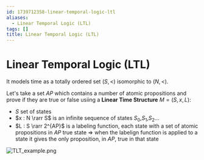 ```yaml
---
id: 1739712358-linear-temporal-logic-ltl
aliases:
  - Linear Temporal Logic (LTL)
tags: []
title: Linear Temporal Logic (LTL)
---
```


# Linear Temporal Logic (LTL)

It models time as a totally ordered set $(S, \, <)$ isomorphic to $(N, \, <)$.

Let's take a set $AP$ which contains a number of atomic propositions and prove if they 
are true or false usiing a **Linear Time Structure** $M = (S, x, L)$:
 - $S$ set of states 
 - $x : N \rarr S$ is an infinite sequence of states $S_0$,$S_1$,$S_2 \dots$ 
 - $L : S \rarr 2^{AP}$ is a labeling function, each state with a set of atomic propositions in 
 $AP$ true state => when the labelign function is applied to a state it gives the only 
 proposition, in $AP$, true in that state   

![TLT_example.png](assets/imgs/TLT_example.png)
